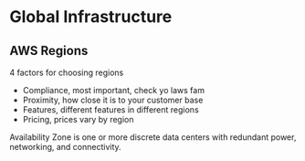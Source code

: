 # Global Infrastructure 


## AWS Regions
4 factors for choosing regions
- Compliance, most important, check yo laws fam
- Proximity, how close it is to your customer base
- Features, different features in different regions
- Pricing, prices vary by region

Availability Zone is one or more discrete data centers with redundant power, networking, and connectivity.
